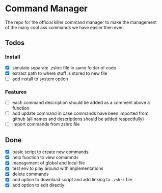 # Command Manager

The repo for the official killer command manager to make the management of the many cool ass commands we have easier then ever.

## Todos

### Install

- [x] simulate separate .zshrc file in same folder of code
- [x] extract path to where stuff is stored to new file
- [ ] add install to system option

### Features

- [ ] each command description should be added as a comment above a function
- [ ] add update command in case commands have been imported from github (all names and descriptions should be added respectfully)
- [ ] import commands from zshrc file

## Done
- [x] basic script to create new commands
- [x] help function to view comamnds
- [x] management of global and local file
- [x] test env to play around with implementations
- [x] delete commands
- [x] add option to download script and add linking to `.zshrc` file
- [x] add option to edit directly